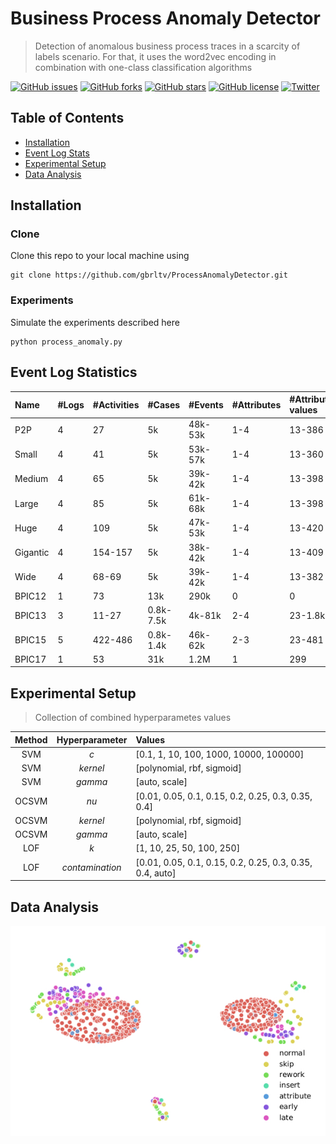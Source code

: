# Business Process Anomaly Detector

> Detection of anomalous business process traces in a scarcity of labels scenario. For that, it uses the word2vec encoding in combination with one-class classification algorithms

[![GitHub issues](https://img.shields.io/github/issues/gbrltv/ProcessAnomalyDetector)](https://github.com/gbrltv/ProcessAnomalyDetector/issues)
[![GitHub forks](https://img.shields.io/github/forks/gbrltv/ProcessAnomalyDetector)](https://github.com/gbrltv/ProcessAnomalyDetector/network)
[![GitHub stars](https://img.shields.io/github/stars/gbrltv/ProcessAnomalyDetector)](https://github.com/gbrltv/ProcessAnomalyDetector/stargazers)
[![GitHub license](https://img.shields.io/github/license/gbrltv/ProcessAnomalyDetector)](https://github.com/gbrltv/ProcessAnomalyDetector/blob/master/LICENSE)
[![Twitter](https://img.shields.io/twitter/url?style=social)](https://twitter.com/intent/tweet?text=Using+Business%20Process+Anomaly+Detector:&url=https://github.com/gbrltv/ProcessAnomalyDetector)


## Table of Contents

- [Installation](#installation)
- [Event Log Stats](#event-log-statistics)
- [Experimental Setup](#experimental-setup)
- [Data Analysis](#data-analysis)

## Installation

### Clone

Clone this repo to your local machine using

```shell
git clone https://github.com/gbrltv/ProcessAnomalyDetector.git
```

### Experiments

Simulate the experiments described here

```shell
python process_anomaly.py
```

## Event Log Statistics

<div id="tab:stats">

| Name     | \#Logs | \#Activities | \#Cases   | \#Events | \#Attributes | \#Attribute values |
| :------- | :----- | :----------- | :-------- | :------- | :----------- | :----------------- |
| P2P      | 4      | 27           | 5k        | 48k-53k  | 1-4          | 13-386             |
| Small    | 4      | 41           | 5k        | 53k-57k  | 1-4          | 13-360             |
| Medium   | 4      | 65           | 5k        | 39k-42k  | 1-4          | 13-398             |
| Large    | 4      | 85           | 5k        | 61k-68k  | 1-4          | 13-398             |
| Huge     | 4      | 109          | 5k        | 47k-53k  | 1-4          | 13-420             |
| Gigantic | 4      | 154-157      | 5k        | 38k-42k  | 1-4          | 13-409             |
| Wide     | 4      | 68-69        | 5k        | 39k-42k  | 1-4          | 13-382             |
| BPIC12   | 1      | 73           | 13k       | 290k     | 0            | 0                  |
| BPIC13   | 3      | 11-27        | 0.8k-7.5k | 4k-81k   | 2-4          | 23-1.8k            |
| BPIC15   | 5      | 422-486      | 0.8k-1.4k | 46k-62k  | 2-3          | 23-481             |
| BPIC17   | 1      | 53           | 31k       | 1.2M     | 1            | 299                |

</div>


## Experimental Setup

> Collection of combined hyperparametes values

<div id="tab:tuning">

|       Method        | Hyperparameter  | Values                                                                               |
| :-----------------: | :-------------: | :----------------------------------------------------------------------------------- |
|         SVM         |       *c*       | <span>\[</span>0.1, 1, 10, 100, 1000, 10000, 100000<span>\]</span>                   |
|         SVM         |    *kernel*     | <span>\[</span>polynomial, rbf, sigmoid<span>\]</span>                               |
|         SVM         |     *gamma*     | <span>\[</span>auto, scale<span>\]</span>                                            |
|        OCSVM        |      *nu*       | <span>\[</span>0.01, 0.05, 0.1, 0.15, 0.2, 0.25, 0.3, 0.35, 0.4<span>\]</span>       |
|        OCSVM        |    *kernel*     | <span>\[</span>polynomial, rbf, sigmoid<span>\]</span>                               |
|        OCSVM        |     *gamma*     | <span>\[</span>auto, scale<span>\]</span>                                            |
|         LOF         |       *k*       | <span>\[</span>1, 10, 25, 50, 100, 250<span>\]</span>                                |
|         LOF         | *contamination* | <span>\[</span>0.01, 0.05, 0.1, 0.15, 0.2, 0.25, 0.3, 0.35, 0.4, auto<span>\]</span> |

</div>

## Data Analysis

![small-0.3-2 Trace Distribution](/figures/small-0.3-2.jpeg)
